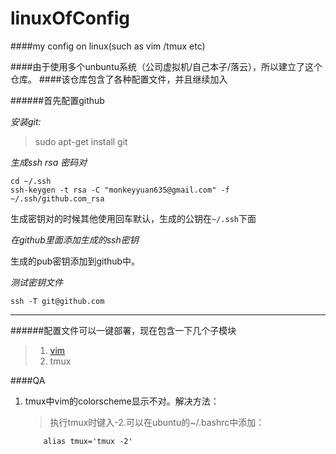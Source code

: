 linuxOfConfig
=============

####my config on linux(such as vim /tmux etc)

####由于使用多个unbuntu系统（公司虚拟机/自己本子/落云），所以建立了这个仓库。
####该仓库包含了各种配置文件，并且继续加入

######首先配置github

*安装git:*

> sudo apt-get install git

*生成ssh rsa 密码对*

```
cd ~/.ssh
ssh-keygen -t rsa -C "monkeyyuan635@gmail.com" -f ~/.ssh/github.com_rsa
```

生成密钥对的时候其他使用回车默认，生成的公钥在`~/.ssh`下面

*在github里面添加生成的ssh密钥*

生成的pub密钥添加到github中。

*测试密钥文件*

`ssh -T git@github.com`

--------------

######配置文件可以一键部署，现在包含一下几个子模块

> 1. [vim](https://github.com/hominlinx/vim)
> 2.  tmux

####QA

1. tmux中vim的colorscheme显示不对。解决方法：
	> 执行tmux时键入-2.可以在ubuntu的~/.bashrc中添加：
	```
		alias tmux='tmux -2'
	```


